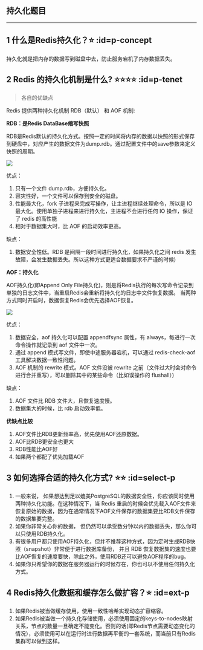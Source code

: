## 持久化题目
---
## 1 什么是Redis持久化？⭐ :id=p-concept
持久化就是把内存的数据写到磁盘中去，防止服务宕机了内存数据丢失。

## 2 Redis 的持久化机制是什么? ⭐⭐⭐⭐ :id=p-tenet
> 各自的优缺点

Redis 提供两种持久化机制 RDB（默认） 和 AOF 机制:

**RDB：是Redis DataBase缩写快照**

RDB是Redis默认的持久化方式。按照一定的时间将内存的数据以快照的形式保存到硬盘中，对应产生的数据文件为dump.rdb。通过配置文件中的save参数来定义快照的周期。

![](../imgs/redis_3.png)

优点：
1. 只有一个文件 dump.rdb，方便持久化。
2. 容灾性好，一个文件可以保存到安全的磁盘。
3. 性能最大化，fork 子进程来完成写操作，让主进程继续处理命令，所以是 IO 最大化。使用单独子进程来进行持久化，主进程不会进行任何 IO 操作，保证了 redis 的高性能
4. 相对于数据集大时，比 AOF 的启动效率更高。

缺点：
1. 数据安全性低。RDB 是间隔一段时间进行持久化，如果持久化之间 redis 发生故障，会发生数据丢失。所以这种方式更适合数据要求不严谨的时候)

**AOF：持久化**

AOF持久化(即Append Only File持久化)，则是将Redis执行的每次写命令记录到单独的日志文件中，当重启Redis会重新将持久化的日志中文件恢复数据。
当两种方式同时开启时，数据恢复Redis会优先选择AOF恢复。

![](../imgs/redis_4.png)

优点：
1. 数据安全，aof 持久化可以配置 appendfsync 属性，有 always，每进行一次 命令操作就记录到 aof 文件中一次。
1. 通过 append 模式写文件，即使中途服务器宕机，可以通过 redis-check-aof 工具解决数据一致性问题。
1. AOF 机制的 rewrite 模式。AOF 文件没被 rewrite 之前（文件过大时会对命令 进行合并重写），可以删除其中的某些命令（比如误操作的 flushall）)

缺点：
1. AOF 文件比 RDB 文件大，且恢复速度慢。
1. 数据集大的时候，比 rdb 启动效率低。


**优缺点比较**
1. AOF文件比RDB更新频率高，优先使用AOF还原数据。
1. AOF比RDB更安全也更大
1. RDB性能比AOF好
1. 如果两个都配了优先加载AOF

## 3 如何选择合适的持久化方式? ⭐⭐ :id=select-p
1. 一般来说， 如果想达到足以媲美PostgreSQL的数据安全性，你应该同时使用两种持久化功能。在这种情况下，当 Redis 重启的时候会优先载入AOF文件来恢复原始的数据，因为在通常情况下AOF文件保存的数据集要比RDB文件保存的数据集要完整。
1. 如果你非常关心你的数据， 但仍然可以承受数分钟以内的数据丢失，那么你可以只使用RDB持久化。
1. 有很多用户都只使用AOF持久化，但并不推荐这种方式，因为定时生成RDB快照（snapshot）非常便于进行数据库备份， 并且 RDB 恢复数据集的速度也要比AOF恢复的速度要快，除此之外，使用RDB还可以避免AOF程序的bug。
1. 如果你只希望你的数据在服务器运行的时候存在，你也可以不使用任何持久化方式。

## 4 Redis持久化数据和缓存怎么做扩容？⭐ :id=ext-p
1. 如果Redis被当做缓存使用，使用一致性哈希实现动态扩容缩容。
1. 如果Redis被当做一个持久化存储使用，必须使用固定的keys-to-nodes映射关系，节点的数量一旦确定不能变化。否则的话(即Redis节点需要动态变化的情况），必须使用可以在运行时进行数据再平衡的一套系统，而当前只有Redis集群可以做到这样。